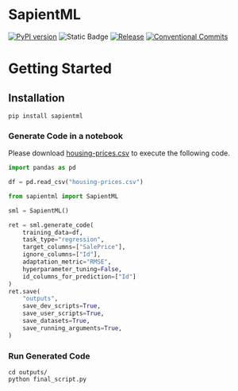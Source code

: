 # SapientML


[![PyPI version](https://badge.fury.io/py/sapientml.svg)](https://badge.fury.io/py/sapientml) ![Static Badge](https://img.shields.io/badge/python-3.9%20%7C%203.10%20%7C%203.11-blue) [![Release](https://github.com/sapientml/sapientml/actions/workflows/release.yml/badge.svg)](https://github.com/sapientml/sapientml/actions/workflows/release.yml) [![Conventional Commits](https://img.shields.io/badge/Conventional%20Commits-1.0.0-%23FE5196?logo=conventionalcommits&logoColor=white)](https://conventionalcommits.org)


# Getting Started

## Installation
 
```
pip install sapientml
```

### Generate Code in a notebook

Please download [housing-prices.csv](https://github.com/F-AutoML/sapientml/files/10430539/housing-prices.csv) to execute the following code.

```py
import pandas as pd

df = pd.read_csv("housing-prices.csv")

from sapientml import SapientML

sml = SapientML()

ret = sml.generate_code(
    training_data=df,
    task_type="regression",
    target_columns=["SalePrice"],
    ignore_columns=["Id"],
    adaptation_metric="RMSE",
    hyperparameter_tuning=False,
    id_columns_for_prediction=["Id"]
)
ret.save(
    "outputs",
    save_dev_scripts=True,
    save_user_scripts=True,
    save_datasets=True,
    save_running_arguments=True,
)
```

### Run Generated Code

```
cd outputs/
python final_script.py
```


